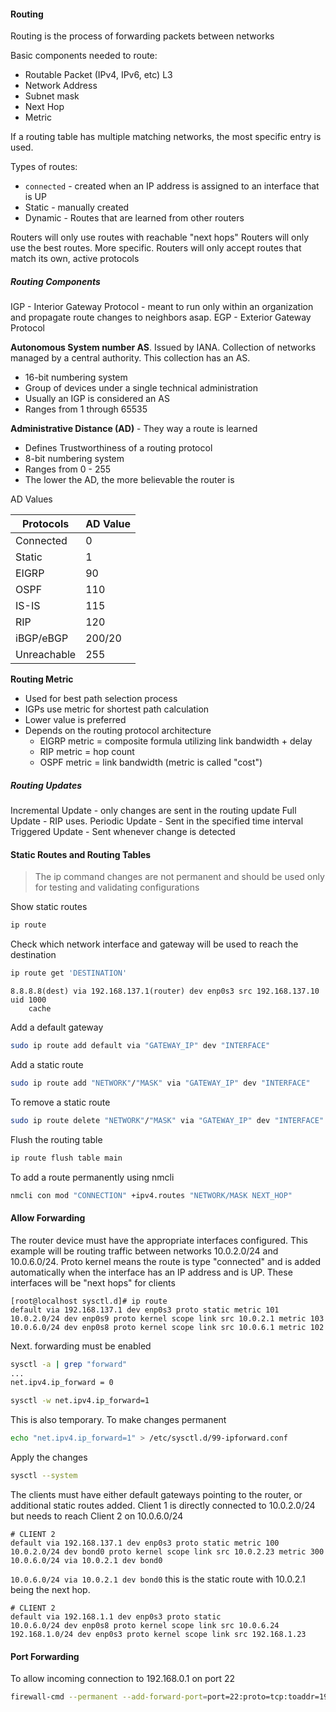 
#### Routing

Routing is the process of forwarding packets between networks

Basic components needed to route:
* Routable Packet (IPv4, IPv6, etc) L3
* Network Address
* Subnet mask
* Next Hop
* Metric

If a routing table has multiple matching networks, the most specific entry is used.

Types of routes:
* `connected` - created when an IP address is assigned to an interface that is UP
* Static - manually created
* Dynamic - Routes that are learned from other routers

Routers will only use routes with reachable "next hops"
Routers will only use the best routes. More specific.
Routers will only accept routes that match its own, active protocols

##### Routing Components

IGP - Interior Gateway Protocol  - meant to run only within an organization and propagate route changes to neighbors asap.
EGP - Exterior Gateway Protocol

**Autonomous System number AS**. Issued by IANA. Collection of networks managed by a central authority. This collection has an AS.
* 16-bit numbering system
* Group of devices under a single technical administration
* Usually an IGP is considered an AS
* Ranges from 1 through 65535

**Administrative Distance (AD)**  - They way a route is learned
* Defines Trustworthiness of a routing protocol
* 8-bit numbering system
* Ranges from 0 - 255
* The lower the AD, the more believable the router is

AD Values

| Protocols   | AD Value |
| ----------- | -------- |
| Connected   | 0        |
| Static      | 1        |
| EIGRP       | 90       |
| OSPF        | 110      |
| IS-IS       | 115      |
| RIP         | 120      |
| iBGP/eBGP   | 200/20   |
| Unreachable | 255      |
**Routing Metric**
* Used for best path selection process
* IGPs use metric for shortest path calculation
* Lower value is preferred
* Depends on the routing protocol architecture
	* EIGRP metric = composite formula utilizing link bandwidth + delay
	* RIP metric = hop count
	* OSPF metric = link bandwidth (metric is called "cost")
	 
##### Routing Updates

Incremental Update - only changes are sent in the routing update
Full Update - RIP uses.
Periodic Update - Sent in the specified time interval
Triggered Update - Sent whenever change is detected

#### Static Routes and Routing Tables

> The ip command changes are not permanent and should be used only for testing and validating configurations

Show static routes

``` bash
ip route
```

Check which network interface and gateway will be used to reach the destination

``` bash
ip route get 'DESTINATION'
```

```
8.8.8.8(dest) via 192.168.137.1(router) dev enp0s3 src 192.168.137.10 uid 1000
    cache
```

Add a default gateway

``` bash
sudo ip route add default via "GATEWAY_IP" dev "INTERFACE"
```

Add a static route

``` bash
sudo ip route add "NETWORK"/"MASK" via "GATEWAY_IP" dev "INTERFACE"
```

To remove a static route

```bash
sudo ip route delete "NETWORK"/"MASK" via "GATEWAY_IP" dev "INTERFACE"
```

Flush the routing table

``` bash
ip route flush table main
```

To add a route permanently using nmcli

``` bash
nmcli con mod "CONNECTION" +ipv4.routes "NETWORK/MASK NEXT_HOP"
```

#### Allow Forwarding

The router device must have the appropriate interfaces configured. This example will be routing traffic between networks 10.0.2.0/24 and 10.0.6.0/24. Proto kernel means the route is type "connected" and is added automatically when the interface has an IP address and is UP. These interfaces will be "next hops" for clients

```
[root@localhost sysctl.d]# ip route
default via 192.168.137.1 dev enp0s3 proto static metric 101
10.0.2.0/24 dev enp0s9 proto kernel scope link src 10.0.2.1 metric 103
10.0.6.0/24 dev enp0s8 proto kernel scope link src 10.0.6.1 metric 102
```

Next. forwarding must be enabled

``` bash
sysctl -a | grep "forward"
...
net.ipv4.ip_forward = 0
```

``` bash
sysctl -w net.ipv4.ip_forward=1
```

This is also temporary. To make changes permanent

``` bash
echo "net.ipv4.ip_forward=1" > /etc/sysctl.d/99-ipforward.conf
```

Apply the changes

``` bash
sysctl --system
```

The clients must have either default gateways pointing to the router, or additional static routes added. Client 1 is directly connected to 10.0.2.0/24 but needs to reach Client 2 on 10.0.6.0/24

``` 
# CLIENT 2
default via 192.168.137.1 dev enp0s3 proto static metric 100
10.0.2.0/24 dev bond0 proto kernel scope link src 10.0.2.23 metric 300
10.0.6.0/24 via 10.0.2.1 dev bond0
```

`10.0.6.0/24 via 10.0.2.1 dev bond0` this is the static route with 10.0.2.1 being the next hop.

``` 
# CLIENT 2
default via 192.168.1.1 dev enp0s3 proto static
10.0.6.0/24 dev enp0s8 proto kernel scope link src 10.0.6.24
192.168.1.0/24 dev enp0s3 proto kernel scope link src 192.168.1.23
```

#### Port Forwarding

To allow incoming connection to 192.168.0.1 on port 22

``` bash
firewall-cmd --permanent --add-forward-port=port=22:proto=tcp:toaddr=192.168.0.1:22
```

